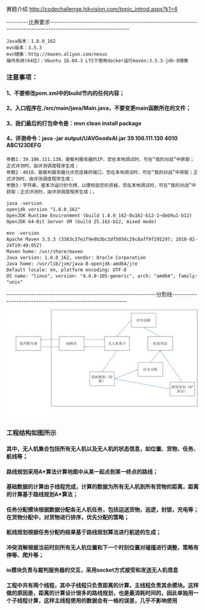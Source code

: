 赛题介绍
http://codechallenge.hikvision.com/topic_introd.aspx?k1=6

---------比赛要求--------------------------------------------------------------------------------------------------------------
```
Java版本：1.8.0_162
mvn版本：3.5.3
mvn镜像：http://maven.aliyun.com/nexus
操作系统(64位)：Ubuntu 16.04.3 LTS下使用docker运行maven:3.5.3-jdk-8镜像
```
### 注意事项：
#### 1、不要修改pom.xml中的build节内的任何内容；
#### 2、入口程序在./src/main/java/Main.java，不要变更main函数所在的文件；
#### 3、我们最后的打包命令是：mvn clean install package
#### 4、评测命令：java -jar output/UAVGoodsAI.jar 39.106.111.130 4010 ABC123DEFG
```
参数1：39.106.111.130，是裁判服务器的IP，您在本地调试时，可在“我的对战”中获取；正式评测时，由评测调度程序生成；
参数2：4010，是裁判服务器允许您连接的端口，您在本地调试时，可在“我的对战”中获取；正式评测时，由评测调度程序生成；
参数3：字符串，是本次运行的令牌，以便校验您的资格，您在本地调试时，可在“我的对战”中获取；正式评测时，由评测调度程序生成；。
```
```
java -version
openjdk version "1.8.0_162"
OpenJDK Runtime Environment (build 1.8.0_162-8u162-b12-1~deb9u1-b12)
OpenJDK 64-Bit Server VM (build 25.162-b12, mixed mode)
```
```
mvn -version
Apache Maven 3.5.3 (3383c37e1f9e9b3bc3df5050c29c8aff9f295297; 2018-02-24T19:49:05Z)
Maven home: /usr/share/maven
Java version: 1.8.0_162, vendor: Oracle Corporation
Java home: /usr/lib/jvm/java-8-openjdk-amd64/jre
Default locale: en, platform encoding: UTF-8
OS name: "linux", version: "4.4.0-105-generic", arch: "amd64", family: "unix"
```
-------------------------------------------------------------分割线-----------------------------------------------------------

![Image text](https://github.com/d5ilu/uavgoods/blob/master/%E7%BB%93%E6%9E%84%E5%9B%BE.png)

### 工程结构如图所示

#### 其中，无人机集合包括所有无人机以及无人机的状态信息，如位置、货物、任务、航线等；
#### 路线规划采用A*算法计算地图中从某一起点到某一终点的路线；
#### 基础数据的计算由子线程完成，计算的数据为所有无人机到所有货物的距离，距离的计算基于路线规划A*算法；
#### 任务分配模块根据数据分配各无人机任务，包括运送货物，巡逻，封锁，充电等；在货物分配中，对货物进行排序，优先分配的策略；
#### 航线规划根据任务分配的结果基于路线规划算法进行航迹的生成；
#### 冲突消解根据当前时刻所有无人机位置和下一个时刻位置对碰撞进行调整，策略有停等、爬升等；
#### io模块负责与裁判服务器的交互，采用socket方式接受和发送无人机信息

#### 工程中共有两个线程，其中子线程只负责距离的计算，主线程负责其余模块。这样做的原因是，距离的计算设计很多的路线规划，也是最消耗时间的，因此单独用一个子线程计算，这样主线程使用的数据会有一格的误差，几乎不影响使用


